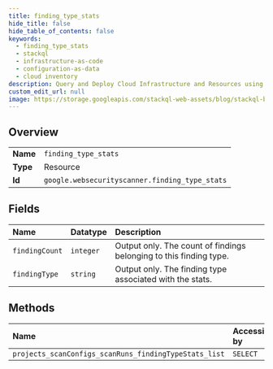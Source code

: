 ```yaml
---
title: finding_type_stats
hide_title: false
hide_table_of_contents: false
keywords:
  - finding_type_stats
  - stackql
  - infrastructure-as-code
  - configuration-as-data
  - cloud inventory
description: Query and Deploy Cloud Infrastructure and Resources using SQL
custom_edit_url: null
image: https://storage.googleapis.com/stackql-web-assets/blog/stackql-blog-post-featured-image.png
---
```

  
    

## Overview
<table><tbody>
<tr><td><b>Name</b></td><td><code>finding_type_stats</code></td></tr>
<tr><td><b>Type</b></td><td>Resource</td></tr>
<tr><td><b>Id</b></td><td><code>google.websecurityscanner.finding_type_stats</code></td></tr>
</tbody></table>

## Fields
| Name | Datatype | Description |
|:-----|:---------|:------------|
| `findingCount` | `integer` | Output only. The count of findings belonging to this finding type. |
| `findingType` | `string` | Output only. The finding type associated with the stats. |
## Methods
| Name | Accessible by | Required Params |
|:-----|:--------------|:----------------|
| `projects_scanConfigs_scanRuns_findingTypeStats_list` | `SELECT` | `parent` |
